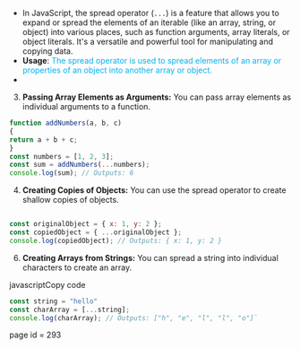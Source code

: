 
- In JavaScript, the spread operator (`...`) is a feature that allows you to expand or spread the elements of an iterable (like an array, string, or object) into various places, such as function arguments, array literals, or object literals. It's a versatile and powerful tool for manipulating and copying data.
- **Usage**: <span style="color:#00b0f0">The spread operator is used to spread elements of an array or properties of an object into another array or object.</span>
- 
3. **Passing Array Elements as Arguments:** You can pass array elements as individual arguments to a function.

```js 
function addNumbers(a, b, c)
{  
return a + b + c; 
} 
const numbers = [1, 2, 3]; 
const sum = addNumbers(...numbers); 
console.log(sum); // Outputs: 6
```

4. **Creating Copies of Objects:** You can use the spread operator to create shallow copies of objects.
```js

const originalObject = { x: 1, y: 2 };
const copiedObject = { ...originalObject }; 
console.log(copiedObject); // Outputs: { x: 1, y: 2 }

```


6. **Creating Arrays from Strings:** You can spread a string into individual characters to create an array.

javascriptCopy code

```js
const string = "hello"
const charArray = [...string];
console.log(charArray); // Outputs: ["h", "e", "l", "l", "o"]`
```



page id =  293

